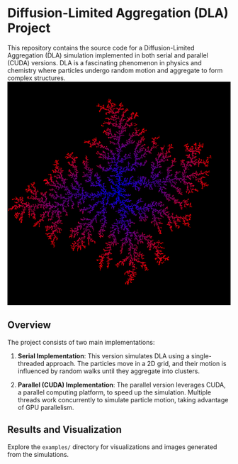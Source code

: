 # Diffusion-Limited Aggregation (DLA) Project

This repository contains the source code for a Diffusion-Limited Aggregation (DLA) simulation implemented in both serial and parallel (CUDA) versions. DLA is a fascinating phenomenon in physics and chemistry where particles undergo random motion and aggregate to form complex structures.
![](https://raw.githubusercontent.com/Nickmadia/dla_simulator/master/examples/heatmap_parallel.png)
## Overview

The project consists of two main implementations:

1. **Serial Implementation**: This version simulates DLA using a single-threaded approach. The particles move in a 2D grid, and their motion is influenced by random walks until they aggregate into clusters.

2. **Parallel (CUDA) Implementation**: The parallel version leverages CUDA, a parallel computing platform, to speed up the simulation. Multiple threads work concurrently to simulate particle motion, taking advantage of GPU parallelism.

## Results and Visualization
Explore the `examples/` directory for visualizations and images generated from the simulations.
